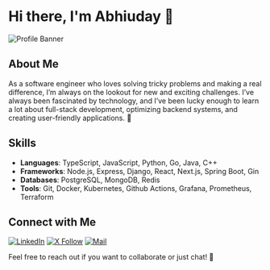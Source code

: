 # Hi there, I'm Abhiuday 👋

![Profile Banner](https://github.com/user-attachments/assets/95e5317f-c736-4f32-a014-d0b27d2eb88c)

## About Me

As a software engineer who loves solving tricky problems and making a real difference, I’m always on the lookout for new and exciting challenges. I’ve always been fascinated by technology, and I’ve been lucky enough to learn a lot about full-stack development, optimizing backend systems, and creating user-friendly applications. 🚀

## Skills

- **Languages**: TypeScript, JavaScript, Python, Go, Java, C++
- **Frameworks**: Node.js, Express, Django, React, Next.js, Spring Boot, Gin
- **Databases**: PostgreSQL, MongoDB, Redis
- **Tools**: Git, Docker, Kubernetes, Github Actions, Grafana, Prometheus, Terraform

## Connect with Me

[![LinkedIn](https://img.shields.io/badge/connect_linkedin-000000?style=plastic&logo=linkedin&logoColor=white&color=black)](https://www.linkedin.com/in/aeswibon) [![X Follow](https://img.shields.io/badge/follow_@aeswibon-000000?style=plastic&logo=X&logoColor=white&color=black)](https://x.com/aeswibon) [![Mail](https://img.shields.io/badge/mail-000000?logo=gmail&logoColor=white&style=plastic&color=black)](mailto:contact.abhiuday@gmail.com)

Feel free to reach out if you want to collaborate or just chat! 💬
